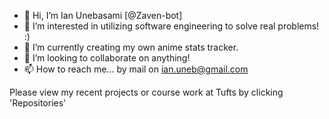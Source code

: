- 👋 Hi, I’m Ian Unebasami [@Zaven-bot]
- 👀 I’m interested in utilizing software engineering to solve real problems! :)
- 🌱 I’m currently creating my own anime stats tracker.
- 💞️ I’m looking to collaborate on anything!
- 📫 How to reach me... by mail on ian.uneb@gmail.com

Please view my recent projects or course work at Tufts by clicking 'Repositories'

<!---
Zaven-bot/Zaven-bot is a ✨ special ✨ repository because its `README.md` (this file) appears on your GitHub profile.
You can click the Preview link to take a look at your changes.
--->
